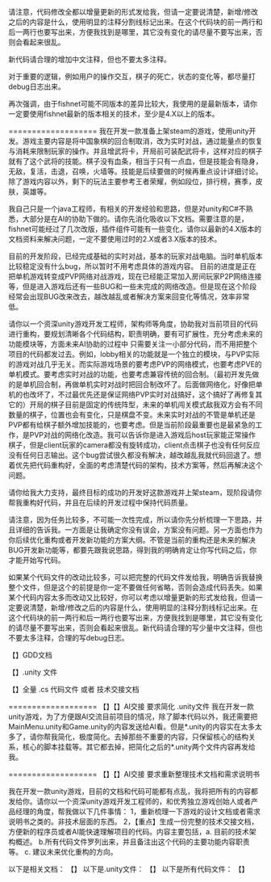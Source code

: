 请注意，代码修改全都以增量更新的形式发给我，但请一定要说清楚，新增/修改之后的内容是什么，使用明显的注释分割线标记出来。在这个代码块的前一两行和后一两行也要写出来，方便我找到是哪里，其它没有变化的请尽量不要写出来，否则会看起来很乱。

新代码请合理的增加中文注释，但也不要太多注释。

对于重要的逻辑，例如用户的操作交互，棋子的死亡，状态的变化等，都尽量打debug日志出来。

再次强调，由于fishnet可能不同版本的差异比较大，我使用的是最新版本，请你一定要使用fishnet最新的版本相关的技术，至少是4.X以上的版本。

===================
我在开发一款准备上架steam的游戏，使用unity开发。游戏主要内容是将中国象棋的回合制取消，改为实时对战，通过能量点的恢复与消耗来限制玩家的操作。并且增武将卡，开局前可装配武将卡，这样对应的棋子就有了这个武将的技能。棋子没有血条，相当于只有一点血，但是技能会有隐身，无敌，复活，击退，召唤，火墙等。技能是后续要做的时候再重点设计详细讨论。除了游戏内容以外，剩下的玩法主要参考王者荣耀，例如段位，排行榜，赛季，皮肤，英雄等。

我自己只是一个java工程师，有相关的开发经验和思路，但是对unity和C#不熟悉，大部分是在AI的协助下做的。请你先消化吸收以下文档。需要注意的是，fishnet可能经过了几次改版，插件组件可能有一些变化，请你以最新的4.X版本的文档资料来解决问题，一定不要使用过时的2.X或者3.X版本的技术。

目前的开发阶段，已经完成基础的实时对战，基本的玩家对战电脑。当时单机版本比较稳定没有什么bug，所以暂时不用考虑具体的游戏内容。  目前的进度是正在把单机游戏转变成PVP网络对战游戏，现在已经能正常加入房间玩家P2P网络连接等，但是进入游戏后还有一些BUG和一些未完成的网络改造。但是现在这个阶段经常会出现BUG改来改去，越改越乱或者解决方案来回变化等情况，效率非常低。

请你以一个资深unity游戏开发工程师，架构师等角度，协助我对当前项目的代码进行重构，要规划清晰各个代码结构，职责明确，要有可扩展性，充分考虑未来的功能模块等，方面未来AI协助的过程中 只需要关注一小部分代码，而不用把整个项目的代码都发过去。例如，lobby相关的功能就是一个独立的模块，与PVP实际的游戏对战几乎无关。而实际游戏场景的要考虑PVP的网络模式，也要考虑PVE的单机模式。要考虑实时对战的功能，也要考虑兼容传统的回合制。（最初开发先做的是单机回合制，再做单机实时对战时把回合制改坏了。后面做网络化，好像把单机的也改坏了，不过最优先还是保证网络PVP实时对战搞好，这个搞好了再修复其它的）开局的棋子目前是固定的传统阵型，未来的单机闯关模式敌我双方会有不同数量的棋子，位置也会有变化，只是棋盘不变。未来实时对战的不管是单机还是PVP都有给棋子额外增加技能的，也要考虑。但是当前阶段最重要也是最紧急的工作，是PVP对战的网络化改造。我可以告诉你是进入游戏后host玩家能正常操作棋子，但是client玩家的camera都没有旋转成功，client点击棋子也没有任何反应没有任何日志输出。这个bug尝试很久都没有解决，越改越乱我就代码回退了。想着优先把代码重构好，全面的考虑清楚代码的架构，技术方案等，然后再解决这个问题。

请你给我大力支持，最终目标的成功的开发好这款游戏并上架steam，现阶段请你帮我重构好代码，并且在后续的开发过程中保持代码质量。

请注意，因为任务比较多，不可能一次性完成，所以请你先分析梳理一下思路，并且详细的告诉我。一方面是让我确定你没有误会，方案没有问题。另一方面也作为你后续优化重构或者开发新功能的方案大纲。不管是当前的重构还是未来的解决BUG开发新功能等，都要先跟我说思路，得到我的明确肯定让你写代码之后，你才能开始写代码。

如果某个代码文件的改动比较多，可以把完整的代码文件发给我，明确告诉我替换整个文件，但是这个的前提是你一定不要做任何省略，否则会造成代码丢失。如果某个代码内容太多而改动又比较好，你可以考虑以增量更新的形式发给我，但请一定要说清楚，新增/修改之后的内容是什么，使用明显的注释分割线标记出来。在这个代码块的前一两行和后一两行也要写出来，方便我找到是哪里，其它没有变化的请尽量不要写出来，否则会看起来很乱。新代码请合理的写少量中文注释，但也不要太多注释，合理的写debug日志。

【】GDD文档

【】.unity 文件

【】全量 .cs 代码文件    或者   技术交接文档



===================
【】【】AI交接   要求简化 .unity文件
我在开发一款unity游戏，为了方便跟AI交流目前项目的情况，除了脚本代码以外，我还需要把MainMenu.unity和Game.unity的内容发送给AI看。但是*.unity的内容实在太多太多了，请你帮我简化，极度简化。去掉那些不重要的内容，只保留核心的结构关系，核心的脚本挂载等。其它都去掉，把简化之后的*.unity两个文件内容再发给我。


===================
【】【】AI交接  要求重新整理技术文档和需求说明书

我在开发一款unity游戏，目前的文档和代码可能都有点乱，我将把所有的内容都发给你。请你以一个资深unity游戏开发工程师的，和优秀独立游戏创始人或者产品经理的角度，帮我做以下几件事情：
1，重新梳理一下游戏的设计文档或者需求说明书之类的。非技术层面的东西。
2，【重点】生成一份完整的技术交接文档，方便新的程序员或者AI能快速理解项目的代码。内容主要包括，a. 目前的技术架构概述。 b.所有代码文件罗列出来，并且备注出这个代码的主要功能内容职责等。 c. 建议未来优化重构的方向。

以下是相关文档：
【】
以下是.unity文件：
【】
以下是所有代码文件：
【】